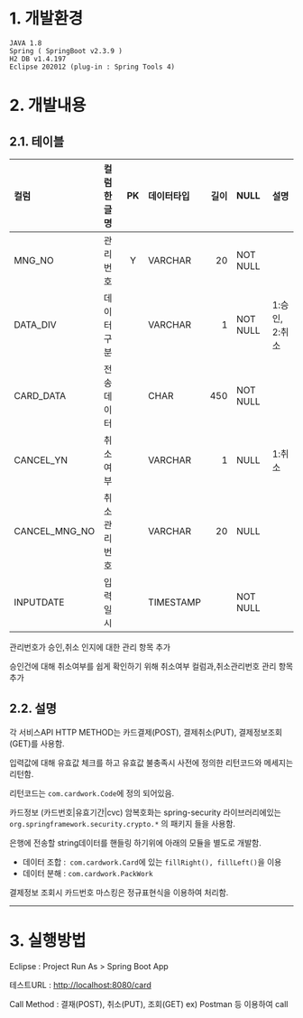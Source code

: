 # 1. 개발환경
    JAVA 1.8
    Spring ( SpringBoot v2.3.9 )
    H2 DB v1.4.197
    Eclipse 202012 (plug-in : Spring Tools 4)
    
# 2. 개발내용

## 2.1. 테이블

|컬럼         |컬럼한글명  |PK  |데이터타입  |길이|NULL  |설명          | 
|:------------|:-----------|:--:|:-----------|---:|:-------|:-------------|
|MNG_NO       |관리번호    |Y   |VARCHAR     |20  |NOT NULL|              |
|DATA_DIV     |데이터구분  |    |VARCHAR     |1   |NOT NULL|1:승인, 2:취소 |
|CARD_DATA    |전송데이터  |    |CHAR        |450 |NOT NULL|              |
|CANCEL_YN    |취소여부    |    |VARCHAR     |1   |NULL    |1:취소        |
|CANCEL_MNG_NO|취소관리번호|    |VARCHAR     |20  |NULL    |              |
|INPUTDATE    |입력일시    |    |TIMESTAMP   |    |NOT NULL|              |

관리번호가 승인,취소 인지에 대한 관리 항목 추가

승인건에 대해 취소여부를 쉽게 확인하기 위해 취소여부 컬럼과,취소관리번호 관리 항목 추가

## 2.2. 설명
각 서비스API HTTP METHOD는  카드결제(POST), 결제취소(PUT), 결제정보조회(GET)를 사용함.

입력값에 대해 유효값 체크를 하고 유효값 불충족시 사전에 정의한 리턴코드와 메세지는 리턴함. 

리턴코드는 `com.cardwork.Code`에 정의 되어있음.

카드정보 (카드번호|유효기간|cvc) 암복호화는 spring-security 라이브러리에있는 `org.springframework.security.crypto.*` 의 패키지 들을 사용함.

은행에 전송할 string데이터를 핸들링 하기위에 아래의 모듈을 별도로 개발함.
 * 데이터 조합 :` com.cardwork.Card`에 있는 `fillRight(), fillLeft()`을 이용
 * 데이터 분해 : `com.cardwork.PackWork`

결제정보 조회시 카드번호 마스킹은 정규표현식을 이용하여 처리함.

----
# 3. 실행방법
Eclipse : Project Run As > Spring Boot App

테스트URL : [http://localhost:8080/card](http://localhost:8080/card)

Call Method :  결재(POST), 취소(PUT), 조회(GET) ex) Postman 등 이용하여 call
